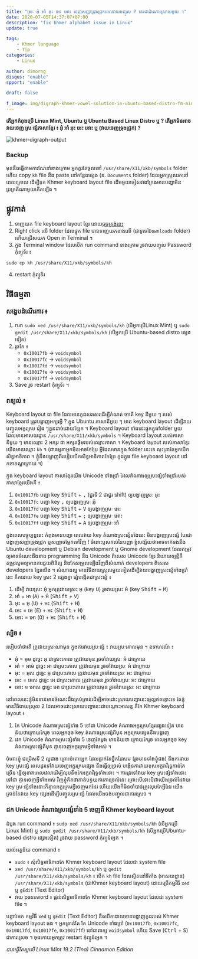 ```yaml
---
title: "ស្រៈ អុំ​ អាំ​ អុះ​ អេះ​ អោះ ចេញ​សញ្ញា​ទ្រុង​ជ្រូក​ពេល​វាយ​បញ្ចូល ? នេះ​ជា​ដំណោះ​ស្រាយ​មួយ ។"
date: 2020-07-05T14:37:07+07:00
description: "fix khmer alphabet issue in Linux"
update: true

tags:
    - Khmer language
    - Tip
categories: 
    - Linux

author: dimorng
disqus: "enable"
spport: "enable"

draft: false

f_image: img/digraph-khmer-vowel-solution-in-ubuntu-based-distro-fm-min.png
---
```


**តើ​អ្នក​កំពុង​ប្រើ​ Linux Mint, Ubuntu ឬ Ubuntu Based Linux Distro ឬ ? តើ​អ្នក​មិន​អាច​វាយ​ចេញ ស្រៈ​ផ្សំ​ភាសាខ្មែរ ៖ អុំ​ អាំ​ អុះ​ អេះ​ អោះ ឬ (វាយ​ចេញ​ទ្រុង​ជ្រូក) ?**

![khmer-digraph-output](/img/digraph-khmer-vowel-solution-in-ubuntu-based-distro-1-min.png)

### Backup 

មុន​នឹង​ធ្វើ​តាម​ការ​ណែនាំ​ខាង​ក្រោម អ្នក​គួរ​តែ​ចូល​ទៅ `/usr/share/X11/xkb/symbols` folder ហើយ copy `kh` file នឹង paste នៅ​កន្លែង​ផ្សេង​ (ឧ. `Documents` folder) ដែល​អ្នក​ស្រួល​រក​នៅ​ពេល​ក្រោយ ដើម្បី​ទុក​ Khmer keyboard layout file ដើម​មួយ​ ចៀស​វាង​ក្រែង​មាន​បញ្ហា​មិន​ប្រក្រតី​ណា​មួយ​កើត​ឡើង ។

## ផ្លូវកាត់

1. ទាញ​យក​ file keyboard layout ខ្មែរ​ ដោយ​[ចុច​ត្រង់​នេះ](https://drive.google.com/file/d/1dyBzGeySjrcTA4S_Tv6ypU_cSf99U0RC/view?usp=drivesdk) 
2. Right click លើ​ folder ដែល​ផ្ទុក​ file បាន​ទាញ​យក​ខាង​លើ (ជាទូទៅ​ `Downloads` folder) ហើយ​ជ្រើស​យក​ Open in Terminal ។
3. ក្នុង​ Terminal window ដែល​បើក run command ខាងក្រោម​ រួច​វាយ​បញ្ចូល​ Password​ កុំព្យូទ័រ​ ៖
```
sudo cp kh /usr/share/X11/xkb/symbols/kh
```
4. restart កុំព្យូទ័រ

## វិធី​ធម្មតា

### សង្ខេប​ដំណើរការ ៖

1. run `sudo xed /usr/share/X11/xkb/symbols/kh` (បើ​អ្នក​ប្រើ​ Linux Mint) ឬ `sudo gedit /usr/share/X11/xkb/symbols/kh` (បើ​អ្នក​ប្រើ​ Ubuntu-based distro ផ្សេង​ទៀត)
2. រួច​កែ ៖ 
    - `0x10017fb` → `voidsymbol`
    - `0x10017fc` → `voidsymbol`
    - `0x10017fd` → `voidsymbol`
    - `0x10017fe` → `voidsymbol`
    - `0x10017ff` → `voidsymbol`
3. Save រួច​ restart កុំព្យូទ័រ​ ។

### ពន្យល់ ៖

Keyboard layout ជា​ file ដែល​មាន​កូដ​សរសេរ​ដើម្បី​កំណត់​ ថា​តើ​ key នីមួយ ៗ របស់​ keyboard ត្រូវ​បង្ហាញ​អក្សរ​អ្វី ? ក្នុង Ubuntu ភាសា​នីមួយ ៗ មាន​ keyboard layout ដើម្បី​វាយ​បញ្ចូល​អក្ខរក្រម រៀង ៗ​ខ្លួន​ដាច់​ដោយ​ឡែក ។ Keyboard layout ទាំង​នេះ​ផ្ទុក​ក្នុង​ folder មួយ​ ដែល​មាន​អាសយដ្ឋាន  `/usr/share/X11/xkb/symbols` ។ Keyboard layout របស់​ភាសា​នីមួយ ៗ មាន​ឈ្មោះ​ 2 អក្សរ​ ជា​ អក្សរ​ផ្តើម​របស់​ឈ្មោះ​ភាសា ។ Keyboard layout របស់​ភាសាខ្មែរ​យើង​មាន​ឈ្មោះ `kh` ។ (ជា​ធម្មតា​ អ្នក​មិន​អាច​កែ​ប្រែ អ្វី​ដែល​មាន​ក្នុង​ folder នេះ​ទេ លុះត្រាតែ​អ្នក​បើក​សិទ្ធ​អាទិភាព ។ ខ្ញុំ​នឹង​បង្ហាញ​ពី​របៀប​បើក​សិទ្ធ​អាទិភាព​កែប្រែ កូដ​ក្នុង​ file keyboard layout នៅ​កថាខណ្ឌ​ក្រោយ ។)

ក្នុង keyboard layout ភាសាខ្មែរ​យើង​ Unicode ទាំង​ប្រាំ ដែល​តំណាង​ឲ្យ​ស្រះ​ផ្សំ​ទាំង​ប្រាំ​របស់​ភាសាខ្មែរ​យើង​គឺ ៖
1. `0x10017fb` បញ្ជា key <kbd>Shift</kbd> + <kbd>,</kbd> (ជួរ​ទី 2 ជា​ជួរ shift) ឲ្យ​បង្ហាញ​ស្រៈ អុះ
2. `0x10017fc` បញ្ជា key <kbd>,</kbd> ឲ្យ​បង្ហាញ​ស្រៈ អុំ
3. `0x10017fd` បញ្ជា key <kbd>Shift</kbd> + <kbd>V</kbd> ឲ្យ​បង្ហាញ​ស្រៈ អេះ
4. `0x10017fe` បញ្ជា key <kbd>Shift</kbd> + <kbd>;</kbd> ឲ្យ​បង្ហាញ​ស្រៈ អោះ
5. `0x10017ff` បញ្ជា key <kbd>Shift</kbd> + <kbd>A</kbd> ឲ្យ​បង្ហាញ​ស្រៈ អាំ

ក្នុង​ពេល​បច្ចុប្បន្ន​នេះ​ កំពុង​មាន​បញ្ហា​ ពេល​វាយ​ key តំណាង​ស្រះ​ផ្សំ​ទាំង​នេះ មិន​បង្ហាញ​ស្រះ​ផ្សំ បែរ​ជា​បង្ហាញ​សញ្ញា​ទ្រុង​ជ្រូក ឬ​សញ្ញា​ចម្លែក​ទៅ​វិញ ! ចំពោះ​ឫសគល់​នៃ​បញ្ញា ខ្ញុំ​សង្ស័យ​ថា​អាច​ទាក់​ទង​នឹង​ Ubuntu development ឬ​ Debian development ឬ​ Gnome development ដែល​តម្រូវ​ឲ្យ​មាន​ចំណេះ​ដឹង​ខាង​ programming នឹង​ Unicode ពិសេស​ Unicode ខ្មែរ និយាយ​ឲ្យ​ខ្លី​គឺ​តម្រូវ​សូម​ឲ្យ​មាន​ការ​ជួយ​ពិនិត្យ​ និង​កែ​សម្រួល​ឡើង​វិញ​ពី​សំណាក់​ developers ពិសេស​ developers ខ្មែរ​យើង ។ សំណាង​ល្អ មាន​វិធី​ងាយ​ស្រួល​មួយ​ទៀត​ដើម្បី​វាយ​បង្ហាញ​ស្រះ​ផ្សំ​ទាំង​ប្រាំ​នេះ គឺ​ការ​វាយ​ key ស្រះ​ 2 ផ្សេង​គ្នា ផ្សំ​បង្កើត​ជា​ស្រះ​ផ្សំ ៖
1. ដើម្បី វាយ​ស្រះ​ អុំ អ្នក​ត្រូវ​វាយ​ស្រះ អុ (key <kbd>U</kbd>) រួច​វាយ​ស្រះ អំ (key <kbd>Shift</kbd> + <kbd>M</kbd>)
2.  អាំ  = អា (<kbd>A</kbd>) + អំ (<kbd>Shift</kbd> + <kbd>V</kbd>)
3.  អុះ  = អុ (<kbd>U</kbd>) + អះ (<kbd>Shift</kbd> + <kbd>H</kbd>)
4. អេះ = អេ (<kbd>E</kbd>) + អះ (<kbd>Shift</kbd> + <kbd>H</kbd>)
5. អោះ	= អោ (<kbd>O</kbd>) + អះ (<kbd>Shift</kbd> + <kbd>H</kbd>)

### ល្បិច ៖ 

របៀប​ចាំ​ថា​តើ​ ត្រូវ​វាយ​ស្រៈ​ណា​មុន ក្នុង​ការ​វាយ​ស្រៈ​ផ្សំ ៖ វាយ​ស្រៈ​គោល​មុន ។ ឧទាហរណ៍ ៖ 
- អុំ =  អុម ដូច្នេះ អុ ជា​ស្រះ​គោល​ ត្រូវ​វាយ​មុន​ រួច​ចាំ​វាយ​ស្រៈ អំ ជា​ក្រោយ
- អាំ =  អាម់ ដូច្នេះ អា ជា​ស្រះ​គោល​ ត្រូវ​វាយ​មុន​ រួច​ចាំ​វាយ​ស្រៈ អំ ជា​ក្រោយ
- អុះ =  អុស ដូច្នេះ អុ ជា​ស្រះ​គោល​ ត្រូវ​វាយ​មុន​ រួច​ចាំ​វាយ​ស្រៈ អះ​ ជា​ក្រោយ
- អេះ =  អេស ដូច្នេះ អេ ជា​ស្រះ​គោល​ ត្រូវ​វាយ​មុន​ រួច​ចាំ​វាយ​ស្រៈ អះ ជា​ក្រោយ
- អោះ ≈  អោស ដូច្នេះ អោ ជា​ស្រះ​គោល​ ត្រូវ​វាយ​មុន​ រួច​ចាំ​វាយ​ស្រៈ អះ ជា​ក្រោយ

នៅ​ពេល​នេះ​ខ្ញុំ​មិន​ទាន់​មាន​ចំណេះដឹង​គ្រប់​គ្រាន់​ដើម្បី​អាច​ដោះស្រាយ​បញ្ហា​នេះ​ឲ្យ​ល្អ​ឥតខ្ចោះ​ទេ តែ​ខ្ញុំ​មាន​វិធី​ងាយស្រួល​ 2 ដែល​អាច​ដោះស្រាយ​បញ្ហា​នេះ​ជា​បណ្ដោះអាសន្ន គឺ​កែ​ Khmer keyboard layout ៖
1. កែ​ Unicode តំណាង​ស្រះ​ផ្សំ​ទាំង​ 5 ទៅ​ជា​ Unicode តំណាង​អក្ខរក្រម​ខ្មែរ​ផ្សេង​ទៀត មាន​ន័យ​ថា​ក្រោយ​កែ​រួច​ ពេល​អ្នក​ចុច key តំណាង​ស្រះ​ផ្សំ​ពី​មុន អក្ខរក្រម​ផ្សេង​នឹង​បង្ហាញ
2. ដក​ Unicode តំណាង​ស្រះ​ផ្សំ​ទាំង​ 5 ចេញ​តែ​ម្ដង​ មាន​ន័យ​ថា ក្រោយ​កែ​រួច​ ពេល​អ្នក​ចុច key តំណាង​ស្រះ​ផ្សំ​ពី​មុន គ្មាន​ចេញ​អក្ខរក្រម​អ្វី​ទាំងអស់ ។

ចំពោះ​ខ្ញុំ​ ជម្រើស​ទី​ 2 ល្អ​ជាង​ ព្រោះ​ចំពោះ​អ្នក​ ដែល​ធ្លាក់​តែ​ថ្នឹក​ដៃ​សម​ (រួច​មាន​ទាំង​ខ្ញុំ​ផង) នឹង​ការ​វាយ​ key ស្រះ​ផ្សំ ពេល​ដូរ​ទៅ​វាយ​ចេញ​អក្ខរក្រម​ផ្សេង​ នឹង​ធ្វើ​ឲ្យ​ច្រលំ បង្កើន​ការ​វាយ​ខុស​អក្ខរាវិរុទ្ធ​កាន់​តែ​ច្រើន ធ្វើ​ឲ្យ​ខាត​ពេល​វេលា​ដើម្បី​លុប​ នឹង​កែ​អក្ខរាវិរុទ្ធ​ទាំង​នោះ ។ ការ​ដូរ​ទៅ​វាយ​ key ស្រះ​ផ្សំ​ទាំង​នោះ​ទៅ​ជា គ្មាន​ចេញ​អ្វី​ទាំង​អស់​ វិញ​ ខ្ញុំ​គិត​ថា​កាត់​បន្ថយ​ការ​ការ​ច្រលំ​នេះ ព្រោះ​បើ​ទោះ​បី​ជា​យើង​ច្រលំ​ដៃ​វាយ​ key ស្រៈ​ផ្សំ​ទាំង​នោះ​ ក៏​គ្មាន​អក្ខរក្រម​អ្វី​ចេញ​មក​ដែរ ហើយ​យើង​ក៏​មិន​ចាំ​បាច់​ត្រូវ​លុប​កែ​អ្វី​ដែរ យើង​គ្រាន់​តែ​វាយ​ key ផ្សេង​ដើម្បី​បញ្ចូល​ស្រៈ​ផ្សំ ដែល​យើង​ចង់​បញ្ចូល​ជា​ការ​ស្រេច ។

### ដក​ Unicode តំណាង​ស្រះ​ផ្សំ​ទាំង​ 5 ចេញ​ពី Khmer keyboard layout

ដំបូង​ run command ៖ `sudo xed /usr/share/X11/xkb/symbols/kh` (បើ​អ្នក​ប្រើ​ Linux Mint) ឬ `sudo gedit /usr/share/X11/xkb/symbols/kh` (បើ​អ្នក​ប្រើ​ Ubuntu-based distro ផ្សេង​ទៀត) រួច​វាយ​ password កុំព្យូទ័រ​អ្នក ។

យល់​អត្ថន័យ​ command ៖
- `sudo`  ៖ សុំ​សិទ្ធ​អាទិភាព​កែ Khmer keyboard layout ដែល​ជា​ system file
- `xed /usr/share/X11/xkb/symbols/kh` ឬ `gedit /usr/share/X11/xkb/symbols/kh` ៖ បើក​ `kh` file ដែល​ស្ថិត​នៅ​ទីតាំង (អាសយដ្ឋាន) `/usr/share/X11/xkb/symbols` (ជា​ Khmer keyboard layout) ដោយ​ប្រើ​កម្មវិធី​ `xed` ឬ `gEdit` (Text Editor) 
- វាយ password ៖ ផ្តល់​សិទ្ធ​អាទិភាព​កែ Khmer keyboard layout ដែល​ជា​ system file ។
	
បន្ទាប់​មក​ កម្មវិធី `xed` ឬ `gEdit` (Text Editor) នឹង​បើក​ដោយ​មាន​បង្ហាញ​កូដ​របស់ Khmer keyboard layout ផង ។ អ្នក​គ្រាន់​តែ​ កែ​ Unicode ទាំង​ប្រាំ (`0x10017fb`, `0x10017fc`, `0x10017fd`, `0x10017fe`, `0x10017ff`) ទៅ​ជា​ពាក្យ `voidsymbol` ហើយ​ Save (<kbd>Ctrl</kbd> + <kbd>S</kbd>) ជា​ការ​ស្រេច ។ ចុង​កោយ​អ្នក​ត្រូវ​ restart កុំព្យូទ័រ​អ្នក ។

*បាន​ធ្វើ​តែស្ត​លើ​ Linux Mint 19.2 (Tina) Cinnamon Edition*
